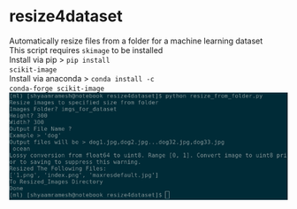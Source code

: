 # resize4dataset
Automatically resize files from a folder for a machine learning dataset <br>
This script requires <code>skimage</code> to be installed<br>
Install via pip > <code>pip install scikit-image</code><br>
Install via anaconda > <code>conda install -c conda-forge scikit-image</code><br>
<img src="demo.png">

